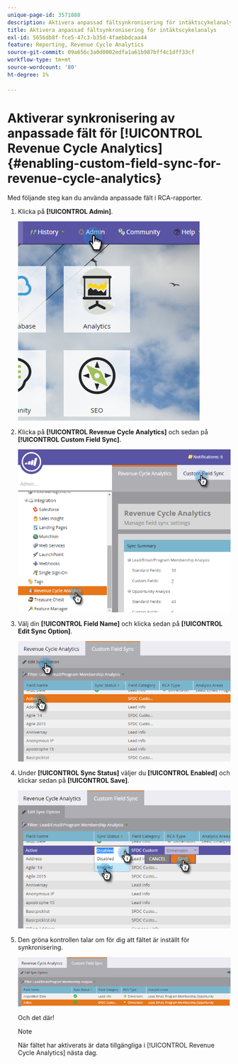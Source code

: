 ```yaml
---
unique-page-id: 3571888
description: Aktivera anpassad fältsynkronisering för intäktscykelanalys - Marketo Docs - produktdokumentation
title: Aktivera anpassad fältsynkronisering för intäktscykelanalys
exl-id: 5656db8f-fce5-47c3-b35d-4faebbdcaa44
feature: Reporting, Revenue Cycle Analytics
source-git-commit: 09a656c3a0d0002edfa1a61b987bff4c1dff33cf
workflow-type: tm+mt
source-wordcount: '80'
ht-degree: 1%

---
```


# Aktiverar synkronisering av anpassade fält för [!UICONTROL Revenue Cycle Analytics] {#enabling-custom-field-sync-for-revenue-cycle-analytics}

Med följande steg kan du använda anpassade fält i RCA-rapporter.

1. Klicka på **[!UICONTROL Admin]**.

   ![](assets/one.png)

1. Klicka på **[!UICONTROL Revenue Cycle Analytics]** och sedan på **[!UICONTROL Custom Field Sync]**.

   ![](assets/two.png)

1. Välj din **[!UICONTROL Field Name]** och klicka sedan på **[!UICONTROL Edit Sync Option]**.

   ![](assets/three.png)

1. Under **[!UICONTROL Sync Status]** väljer du **[!UICONTROL Enabled]** och klickar sedan på **[!UICONTROL Save]**.

   ![](assets/four.png)

1. Den gröna kontrollen talar om för dig att fältet är inställt för synkronisering.

   ![](assets/five.png)

   Och det där!

   >[!NOTE]
   >
   >När fältet har aktiverats är data tillgängliga i [!UICONTROL Revenue Cycle Analytics] nästa dag.
